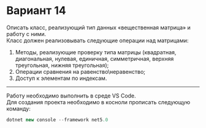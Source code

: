 # Вариант 14
Описать класс, реализующий тип данных «вещественная матрица» и работу с ними.  
Класс должен реализовывать следующие операции над матрицами:  

1. Методы, реализующие проверку типа матрицы (квадратная, диагональная, нулевая,
единичная, симметричная, верхняя треугольная, нижняя треугольная);
2. Операции сравнения на равенство\неравенство;
3. Доступ к элементам по индексам.  

---
Работу необходимо выполнить в среде VS Code.  
Для создания проекта необходимо в косноли прописать следующую команду:  

```cs
dotnet new console --framework net5.0
```